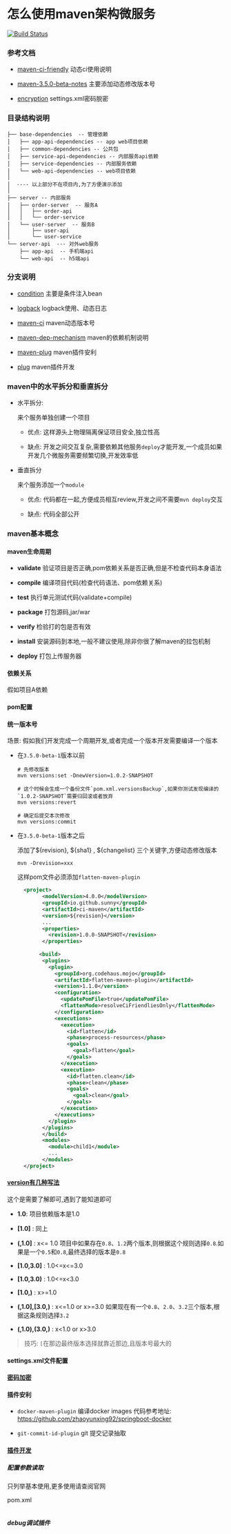 # 怎么使用maven架构微服务

[![Build Status](https://travis-ci.com/zhaoyunxing92/maven-learn.svg?branch=master)](https://travis-ci.com/zhaoyunxing92/maven-learn)

### 参考文档

* [maven-ci-friendly](https://maven.apache.org/maven-ci-friendly.html) 动态ci使用说明

* [maven-3.5.0-beta-notes](https://maven.apache.org/docs/3.5.0-beta-1/release-notes.html) 主要添加动态修改版本号

* [encryption](http://maven.apache.org/guides/mini/guide-encryption.html) settings.xml密码脱密

### 目录结构说明

```log
├── base-dependencies  -- 管理依赖
│   ├── app-api-dependencies -- app web项目依赖
│   ├── common-dependencies -- 公共包
│   ├── service-api-dependencies -- 内部服务api依赖
│   ├── service-dependencies -- 内部服务依赖
│   └── web-api-dependencies -- web项目依赖
│ 
│  ---- 以上部分不在项目内,为了方便演示添加
│
├── server -- 内部服务
│   ├── order-server  -- 服务A
│   │   ├── order-api
│   │   └── order-service
│   └── user-server  -- 服务B
│       ├── user-api
│       └── user-service
└── server-api  --- 对外web服务
    ├── app-api  -- 手机端api
    └── web-api  -- h5端api
```

### 分支说明

 * [condition](https://github.com/zhaoyunxing92/maven-learn/tree/condition) 主要是条件注入bean
 
 * [logback](https://github.com/zhaoyunxing92/maven-learn/tree/logback) logback使用、动态日志
 
 * [maven-ci](https://github.com/zhaoyunxing92/maven-learn/tree/maven-ci) maven动态版本号
 
 * [maven-dep-mechanism](https://github.com/zhaoyunxing92/maven-learn/tree/maven-dep-mechanism) maven的依赖机制说明
 
 * [maven-plug](https://github.com/zhaoyunxing92/maven-learn/tree/maven-plug) maven插件安利
 
 * [plug](https://github.com/zhaoyunxing92/maven-learn/tree/plug) maven插件开发

### maven中的水平拆分和垂直拆分

* 水平拆分:
 
  来个服务单独创建一个项目
 
  * 优点: 这样源头上物理隔离保证项目安全,独立性高
  
  * 缺点: 开发之间交互复杂,需要依赖其他服务`deploy`才能开发,一个成员如果开发几个微服务需要频繁切换,开发效率低

* 垂直拆分
  
  来个服务添加一个`module`
  
  * 优点: 代码都在一起,方便成员相互review,开发之间不需要`mvn deploy`交互
  
  * 缺点: 代码全部公开

### maven基本概念

#### maven生命周期

* **validate** 验证项目是否正确,pom依赖关系是否正确,但是不检查代码本身语法

* **compile** 编译项目代码(检查代码语法、pom依赖关系)

* **test** 执行单元测试代码(validate+compile)

* **package** 打包源码,jar/war

* **verify** 检验打的包是否有效

* **install** 安装源码到本地,一般不建议使用,除非你很了解maven的拉包机制

* **deploy** 打包上传服务器

#### 依赖关系

假如项目A依赖

#### pom配置

#### 统一版本号

场景: 假如我们开发完成一个周期开发,或者完成一个版本开发需要编译一个版本

* 在`3.5.0-beta-1`版本以前

  ```shell
  # 先修改版本
  mvn versions:set -DnewVersion=1.0.2-SNAPSHOT
  
  # 这个时候会生成一个备份文件`pom.xml.versionsBackup`,如果你测试发现编译的`1.0.2-SNAPSHOT`需要归回滚或者放弃
  mvn versions:revert
  
  # 确定后提交本次修改
  mvn versions:commit
  ```

* 在`3.5.0-beta-1`版本之后

  添加了${revision}, ${sha1} , ${changelist} 三个关键字,方便动态修改版本
 
  ```shell
  mvn -Drevision=xxx
  ```
 
  这样pom文件必须添加`flatten-maven-plugin`
  
   ```xml
     <project>
           <modelVersion>4.0.0</modelVersion>
           <groupId>io.github.sunny</groupId>
           <artifactId>ci-maven</artifactId>
           <version>${revision}</version>
           ...
           <properties>
             <revision>1.0.0-SNAPSHOT</revision>
           </properties>
         
          <build>
           <plugins>
             <plugin>
               <groupId>org.codehaus.mojo</groupId>
               <artifactId>flatten-maven-plugin</artifactId>
               <version>1.1.0</version>
               <configuration>
                 <updatePomFile>true</updatePomFile>
                 <flattenMode>resolveCiFriendliesOnly</flattenMode>
               </configuration>
               <executions>
                 <execution>
                   <id>flatten</id>
                   <phase>process-resources</phase>
                   <goals>
                     <goal>flatten</goal>
                   </goals>
                 </execution>
                 <execution>
                   <id>flatten.clean</id>
                   <phase>clean</phase>
                   <goals>
                     <goal>clean</goal>
                   </goals>
                 </execution>
               </executions>
             </plugin>
           </plugins>
           </build>
           <modules>
             <module>child1</module>
             ...
           </modules>
     </project>
   ```
 
#### [version有几种写法](https://maven.apache.org/pom.html)

这个是需要了解即可,遇到了能知道即可

 * **1.0**: 项目依赖版本是1.0
 
 * **\[1.0\]** : 同上
 
 * **(,1.0]** : x<= 1.0 项目中如果存在`0.8`、`1.2`两个版本,则根据这个规则选择`0.8`.如果是一个`0.5`和`0.8`,最终选择的版本是`0.8`
 
 * **\[1.0,3.0\]** : 1.0<=x<=3.0
 
 * **\[1.0,3.0\)** : 1.0<=x<3.0
 
 * **\[1.0,)** : x>=1.0
 
 * **\(,1.0],[3.0,)** : x<=1.0 or x>=3.0 如果现在有一个`0.8`、`2.0`、`3.2`三个版本,根据这条规则选择`3.2`

 * **\(,1.0),(3.0,)** : x<1.0 or x>3.0

> 技巧: `[`在那边最终版本选择就靠近那边,且版本号最大的

#### settings.xml文件配置

#### [密码加密](http://maven.apache.org/guides/mini/guide-encryption.html)

#### 插件安利

 * `docker-maven-plugin` 编译docker images 代码参考地址: https://github.com/zhaoyunxing92/springboot-docker
 
 * `git-commit-id-plugin` git 提交记录抽取


#### [插件开发](http://maven.apache.org/guides/plugin/guide-java-report-plugin-development.html)

##### 配置参数读取

只列举基本使用,更多使用请查阅官网

pom.xml

```xml

```

##### debug调试插件

